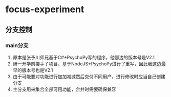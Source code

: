 # focus-experiment

## 分支控制
### main分支
1. 原本是张予川师兄基于C#+PsychoPy写的程序，他那边的版本号是V2.1
2. 研一开学前接手了项目，基于NodeJS+PsychoPy进行了重写，因此我这边最早的版本号也是V2.1
3. 由于可能要对功能进行加加减减然后交付不同用户，进行修改时应当自己创建分支
4. 主分支用来集合全部可用功能，合并时需要确保兼容
